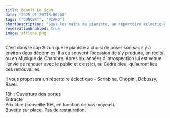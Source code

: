```yaml
---
title: Benoît Le Stum
date: "2025-01-26T18:00:00"
tags: ["CONCERT", "PIANO"]
shortDescription: "Sous les mains du pianiste, un répertoire éclectique : Scriabine, Chopin , Debussy, Ravel."
reservationEnabled: true
image: affiche.png
---
```


C’est dans le cap Sizun que le pianiste a choisi de poser son sac il y a environ deux décennies. Il a eu souvent l’occasion de s’y produire, en récital ou en Musique de Chambre.
Après six années d’introspection lui est venue l’envie de renouer avec le public et c’est ici, au Cèdre bleu, qu’auront lieu ces retrouvailles.

Il vous proposera un répertoire éclectique - Scriabine, Chopin , Debussy, Ravel.

18h : Ouverture des portes<br>
Entracte<br>
Prix libre (conseillé 10€, en fonction de vos moyens).<br>
Buvette sur place. Pas de restauration.<b>
